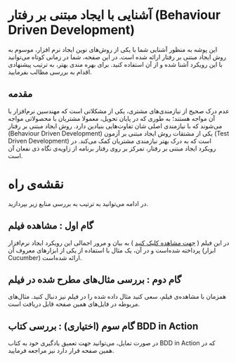 # آشنایی با ایجاد مبتنی بر رفتار (Behaviour Driven Development)
این پوشه به منظور آشنایی شما با یکی از روش‌های نوین ایجاد نرم افزار، موسوم به روش ایجاد مبتنی بر رفتار ارائه شده است. در این صفحه، شما در زمانی کوتاه می‌توانید با این رویکرد آشنا شده و از آن استفاده کنید. برای بهره مندی بهتر، به ترتیب پیشنهادی اقدام به بررسی مطالب بفرمایید.
## مقدمه
عدم درک صحیح از نیازمندی‌های مشتری، یکی از مشکلاتی است که مهندسین نرم‌افزار با آن مواجه هستند؛ به طوری که در پایان تحویل، معمولا مشتریان با محصولاتی مواجه می‌شوند که با نیازمندی اصلی شان تفاوت‌هایی بنیادین دارد.
روش ایجاد مبتنی بر رفتار (Behaviour Driven Development) یکی از مشتقات روش ایجاد مبتنی بر آزمون (Test Driven Development) است که به درک بهتر نیازمندی مشتریان کمک می‌کند. در رویکرد ایجاد مبتنی بر رفتار، تمرکز بر روی رفتار برنامه از زاویه‌ی نگاه ذی نفعان آن است.

# نقشه‌ی راه
در ادامه می‌توانید به ترتیب به بررسی منابع زیر بپردازید.
## گام اول : مشاهده فیلم
در این فیلم (
[جهت مشاهده کلیک کنید](https://www.aparat.com/v/JbrTx?playlist=4885765)
)
به بیان و مرور اجمالی این رویکرد ایجاد نرم‌افزار پرداخته شده‌است و در آن، یک مثال با استفاده از یکی از ابزارهای معروف آن (ابزار Cucumber) ارائه شده‌است.

## گام دوم : بررسی مثال‌های مطرح شده در فیلم
همزمان با مشاهده‌ی فیلم، سعی کنید مثال داده شده را در فیلم نیز دنبال کنید. مثال‌های مربوطه در فایل‌های همین صفحه قابل دریافت است.

## گام سوم (اختیاری) : بررسی کتاب BDD in Action
در صورت تمایل، می‌توانید جهت تعمیق یادگیری خود به کتاب BDD in Action که در همین صفحه قرار دارد نیز مراجعه فرمایید.
